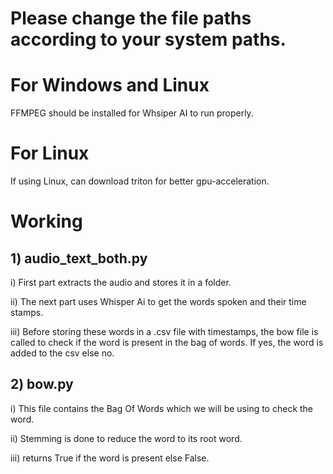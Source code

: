 # Please change the file paths according to your system paths.


# For Windows and Linux
FFMPEG should be installed for Whsiper AI to run properly. 

# For Linux
If using Linux, can download triton for better gpu-acceleration.


# Working
## 1) audio_text_both.py
i) First part extracts the audio and stores it in a folder.

ii) The next part uses Whisper Ai to get the words spoken and their time stamps.

iii) Before storing these words in a .csv file with timestamps, the bow file is called to check if the word is present in the bag of words. If yes, the word is added to the csv else no.

## 2) bow.py
i) This file contains the Bag Of Words which we will be using to check the word. 

ii) Stemming is done to reduce  the word to its root word.

iii) returns True if the word is present else False.

